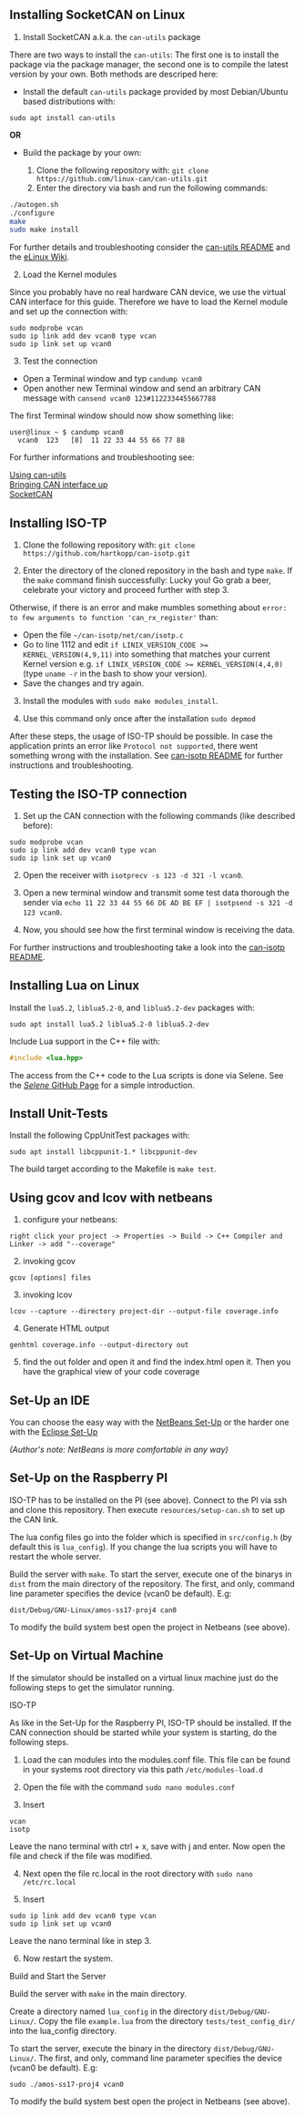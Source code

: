 ## Installing SocketCAN on Linux

1. Install SocketCAN a.k.a. the `can-utils` package

There are two ways to install the `can-utils`: The first one is to install the package via the package manager, the second one is to compile the latest version by your own. Both methods are descriped here:

* Install the default `can-utils` package provided by most Debian/Ubuntu based distributions with:
```
sudo apt install can-utils
```
**OR**

* Build the package by your own:

    1. Clone the following repository with: `git clone https://github.com/linux-can/can-utils.git`
    2. Enter the directory via bash and run the following commands:

```sh
./autogen.sh
./configure
make
sudo make install
```

For further details and troubleshooting consider the [can-utils README](https://github.com/linux-can/can-utils/blob/master/README.md) and the [eLinux Wiki](http://elinux.org/Can-utils).


2. Load the Kernel modules

Since you probably have no real hardware CAN device, we use the virtual CAN interface for this guide. Therefore we have to load the Kernel module and set up the connection with:

    sudo modprobe vcan
    sudo ip link add dev vcan0 type vcan
    sudo ip link set up vcan0


3. Test the connection

* Open a Terminal window and typ `candump vcan0`
* Open another new Terminal window and send an arbitrary CAN message with
  `cansend vcan0 123#1122334455667788`

The first Terminal window should now show something like:

    user@linux ~ $ candump vcan0
      vcan0  123   [8]  11 22 33 44 55 66 77 88

For further informations and troubleshooting see:

[Using can-utils](https://discuss.cantact.io/t/using-can-utils/24)  
[Bringing CAN interface up](http://elinux.org/Bringing_CAN_interface_up)  
[SocketCAN](https://en.wikipedia.org/wiki/SocketCAN)  


## Installing ISO-TP

1. Clone the following repository with: `git clone https://github.com/hartkopp/can-isotp.git`

2. Enter the directory of the cloned repository in the bash and type `make`. If the `make` command finish successfully: Lucky you! Go grab a beer, celebrate your victory and proceed further with step 3.

Otherwise, if there is an error and make mumbles something about `error: to few arguments to function 'can_rx_register'` than:

* Open the file `~/can-isotp/net/can/isotp.c`
* Go to line 1112 and edit `if LINIX_VERSION_CODE >= KERNEL_VERSION(4,9,11)` into something that matches your current Kernel version e.g. `if LINIX_VERSION_CODE >= KERNEL_VERSION(4,4,0)` (type `uname -r` in the bash to show your version).
* Save the changes and try again.

3. Install the modules with `sudo make modules_install`.

4. Use this command only once after the installation `sudo depmod`



After these steps, the usage of ISO-TP should be possible. In case the application prints an error like `Protocol not supported`, there went something wrong with the installation. See [can-isotp README](https://github.com/hartkopp/can-isotp) for further instructions and troubleshooting.


## Testing the ISO-TP connection

1. Set up the CAN connection with the following commands (like described before):
```
sudo modprobe vcan
sudo ip link add dev vcan0 type vcan
sudo ip link set up vcan0
```
2. Open the receiver with `isotprecv -s 123 -d 321 -l vcan0`.

3. Open a new terminal window and transmit some test data thorough the sender via `echo 11 22 33 44 55 66 DE AD BE EF | isotpsend -s 321 -d 123 vcan0`.

4. Now, you should see how the first terminal window is receiving the data.

For further instructions and troubleshooting take a look into the [can-isotp README](https://github.com/hartkopp/can-isotp).

## Installing Lua on Linux

Install the `lua5.2`, `liblua5.2-0`, and `liblua5.2-dev` packages with:

    sudo apt install lua5.2 liblua5.2-0 liblua5.2-dev

Include Lua support in the C++ file with:

```cpp
#include <lua.hpp>
```

The access from the C++ code to the Lua scripts is done via Selene. See the [_Selene_ GitHub Page](https://github.com/jeremyong/Selene) for a simple introduction.


## Install Unit-Tests

Install the following CppUnitTest packages with:

    sudo apt install libcppunit-1.* libcppunit-dev

The build target according to the Makefile is `make test`.

## Using gcov and lcov with netbeans

1. configure your netbeans:
```
right click your project -> Properties -> Build -> C++ Compiler and Linker -> add "--coverage"
```
2. invoking gcov
```	
gcov [options] files
```
3. invoking lcov
```
lcov --capture --directory project-dir --output-file coverage.info
```
4. Generate HTML output
```
genhtml coverage.info --output-directory out
```
5. find the out folder and open it and find the index.html open it. Then you have the graphical view of your code coverage


## Set-Up an IDE

You can choose the easy way with the [NetBeans Set-Up](NetBeansSetUp.md) or the harder one with the [Eclipse Set-Up](EclipseSetUp.md)

_(Author's note: NetBeans is more comfortable in any way)_


## Set-Up on the Raspberry PI

ISO-TP has to be installed on the PI (see above). Connect to the PI via ssh and clone this repository. Then execute `resources/setup-can.sh` to set up the CAN link.

The lua config files go into the folder which is specified in `src/config.h` (by default this is `lua_config`). If you change the lua scripts you will have to restart the whole server.

Build the server with `make`. To start the server, execute one of the binarys in `dist` from the main directory of the repository. The first, and only, command line parameter specifies the device (vcan0 be default). E.g:
```
dist/Debug/GNU-Linux/amos-ss17-proj4 can0
```

To modify the build system best open the project in Netbeans (see above).

## Set-Up on Virtual Machine
If the simulator should be installed on a virtual linux machine just do the following steps to get the simulator running.

ISO-TP

As like in the Set-Up for the Raspberry PI, ISO-TP should be installed. If the CAN connection should be started while your system is starting, do the following steps.

1. Load the can modules into the modules.conf file. This file can be found in your systems root directory via this path `/etc/modules-load.d`

2. Open the file with the command `sudo nano modules.conf`

3. Insert 
```
vcan
isotp
```
Leave the nano terminal with ctrl + x, save with j and enter. Now open the file and check if the file was modified.

4. Next open the file rc.local in the root directory with `sudo nano /etc/rc.local`

5. Insert
```
sudo ip link add dev vcan0 type vcan
sudo ip link set up vcan0
```
Leave the nano terminal like in step 3.

6. Now restart the system.

Build and Start the Server

Build the server with `make` in the main directory. 

Create a directory named `lua_config` in the directory `dist/Debug/GNU-Linux/`. Copy the file `example.lua` from the directory `tests/test_config_dir/` into the lua_config directory.

To start the server, execute the binary in the directory `dist/Debug/GNU-Linux/`. The first, and only, command line parameter specifies the device (vcan0 be default). E.g:
```
sudo ./amos-ss17-proj4 vcan0
```

To modify the build system best open the project in Netbeans (see above).






